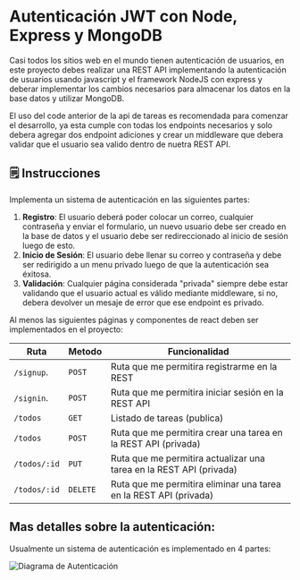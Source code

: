 # Autenticación JWT con Node, Express y MongoDB

Casi todos los sitios web en el mundo tienen autenticación de usuarios, en este proyecto debes realizar una REST API implementando la autenticación de usuarios usando javascript y el framework NodeJS con express y deberar implementar los cambios necesarios para almacenar los datos en la base datos y utilizar MongoDB.

El uso del code anterior de la api de tareas es recomendada para comenzar el desarrollo, ya esta cumple con todas los endpoints necesarios y solo debera agregar dos endpoint adiciones y crear un middleware que debera validar que el usuario sea valido dentro de nuetra REST API.

## 🗒️ Instrucciones

Implementa un sistema de autenticación en las siguientes partes:

1. **Registro**: El usuario deberá poder colocar un correo, cualquier contraseña y enviar el formulario, un nuevo usuario debe ser creado en la base de datos y el usuario debe ser redireccionado al inicio de sesión luego de esto.
2. **Inicio de Sesión**: El usuario debe llenar su correo y contraseña y debe ser redirigido a un menu privado luego de que la autenticación sea éxitosa.
3. **Validación**: Cualquier página considerada "privada" siempre debe estar validando que el usuario actual es válido mediante middleware, si no, debera devolver un mesaje de error que ese endpoint es privado.

Al menos las siguientes páginas y componentes de react deben ser implementados en el proyecto:

| Ruta          | Metodo      | Funcionalidad                                                            | 
| ------------- | ----------- | -----------------------------------------------------------------------  |
| `/signup`.    | `POST`      | Ruta que me permitira registrarme en la REST                             |
| `/signin`.    | `POST`      | Ruta que me permitira iniciar sesión en la REST API                      |
| `/todos`      | `GET`       | Listado de tareas  (publica)                                             |
| `/todos`      | `POST`      | Ruta que me permitira crear una tarea en la REST API  (privada)          |
| `/todos/:id`  | `PUT`       | Ruta que me permitira actualizar una tarea en la REST API  (privada)     |
| `/todos/:id`  | `DELETE`    | Ruta que me permitira eliminar una tarea en la REST API  (privada)       |

## Mas detalles sobre la autenticación:

Usualmente un sistema de autenticación es implementado en 4 partes:

![Diagrama de Autenticación](https://github.com/breatheco-de/jwt-authentication-with-flask-react/blob/main/.learn/login_diagram.jpeg?raw=true)
